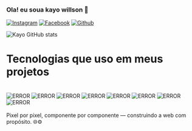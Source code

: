 ### Ola! eu soua kayo willson 🤚


[![Instagram](https://img.shields.io/badge/Instagram-E4405F?style=for-the-badge&logo=instagram&logoColor=white)](https://www.instagram.com/kayoisso/)
[![Facebook](https://img.shields.io/badge/Facebook-1877F2?style=for-the-badge&logo=facebook&logoColor=white)](https://www.facebook.com/profile.php?id=61550617983048)
[![Github](https://img.shields.io/badge/GitHub-100000?style=for-the-badge&logo=github&logoColor=white)](https://github.com/kayoisso)

![Kayo GitHub stats](https://github-readme-stats.vercel.app/api?username=kayoisso&show_icons=true&theme=dark)

# Tecnologias que uso em meus projetos

<div style= "display: inline_block "><br/>
    <img align="center" alt="ERROR" src="https://img.shields.io/badge/HTML5-E34F26?style=for-the-badge&logo=html5&logoColor=white" />
    <img align="center" alt="ERROR" src="https://img.shields.io/badge/CSS-239120?&style=for-the-badge&logo=css3&logoColor=white" />
    <img align="center" alt="ERROR" src="https://img.shields.io/badge/JavaScript-323330?style=for-the-badge&logo=javascript&logoColor=F7DF1E" />
    <img align="center" alt="ERROR" src="https://img.shields.io/badge/TypeScript-007ACC?style=for-the-badge&logo=typescript&logoColor=white" />
    <img align="center" alt="ERROR" src="https://img.shields.io/badge/Sass-CC6699?style=for-the-badge&logo=sass&logoColor=white" />
    <img align="center" alt="ERROR" src="https://img.shields.io/badge/React-20232A?style=for-the-badge&logo=react&logoColor=61DAFB" />
    <img align="center" alt="ERROR" src="https://img.shields.io/badge/Tailwind_CSS-38B2AC?style=for-the-badge&logo=tailwind-css&logoColor=white" />
    <img align="center" alt="ERROR" src="https://img.shields.io/badge/Bootstrap-563D7C?style=for-the-badge&logo=bootstrap&logoColor=white" />  
</div><br/>
 Pixel por pixel, componente por componente — construindo a web com propósito. 🌐⚙️
    


